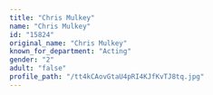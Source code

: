 ```yaml
---
title: "Chris Mulkey"
name: "Chris Mulkey"
id: "15824"
original_name: "Chris Mulkey"
known_for_department: "Acting"
gender: "2"
adult: "false"
profile_path: "/tt4kCAovGtaU4pRI4KJfKvTJ8tq.jpg"
---
```

